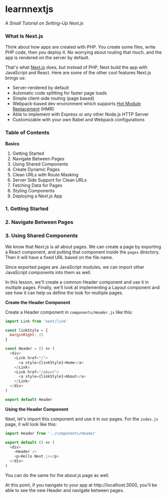 # learnnextjs

*A Small Tutorial on Setting-Up Next.js*

### What Is Next.js

Think about how apps are created with PHP. You create some files, write PHP code, then you deploy it. No worrying about routing that much, and the app is rendered on the server by default.

That's what [Next.js](https://github.com/zeit/next.js) does, but instead of PHP, Next build the app with JavaScript and React. Here are some of the other cool features Next.js brings us:
  - Server-rendered by default
  - Automatic code splitting for faster page loads
  - Simple client-side routing (page based)
  - Webpack-based dev environment which supports [Hot Module Replacement](https://webpack.js.org/concepts/hot-module-replacement/) (HMR)
  - Able to implement with Express or any other Node.js HTTP Server
  - Customizable with your own Babel and Webpack configurations

### Table of Contents

**Basics**
  1. Getting Started
  2. Navigate Between Pages
  3. Using Shared Components
  4. Create Dynamic Pages
  5. Clean URLs with Route Masking
  6. Server Side Support for Clean URLs
  7. Fetching Data for Pages
  8. Styling Components
  9. Deploying a Next.js App

### 1. Getting Started



### 2. Navigate Between Pages



### 3. Using Shared Components

We know that Next.js is all about pages. We can create a page by exporting a React component, and putting that component inside the `pages` directory. Then it will have a fixed URL based on the file name.

Since exported pages are JavaScript modules, we can import other JavaScript components into them as well.

In this lesson, we'll create a common Header component and use it in multiple pages. Finally, we'll look at implementing a Layout component and see how it can help us define the look for multiple pages.

**Create the Header Component**

Create a Header component in `components/Header.js` like this:

```js
import Link from 'next/link'

const linkStyle = {
  marginRight: 15
}

const Header = () => (
  <div>
    <Link href="/">
      <a style={linkStyle}>Home</a>
    </Link>
    <Link href="/about">
      <a style={linkStyle}>About</a>
    </Link>
  </div>
)

export default Header
```

**Using the Header Component**

Next, let's import this component and use it in our pages. For the `index.js` page, it will look like this:

```js
import Header from '../components/Header'

export default () => (
  <div>
    <Header />
    <p>Hello Next.js</p>
  </div>
)
```

You can do the same for the about.js page as well.

At this point, if you navigate to your app at http://localhost:3000, you'll be able to see the new Header and navigate between pages.

